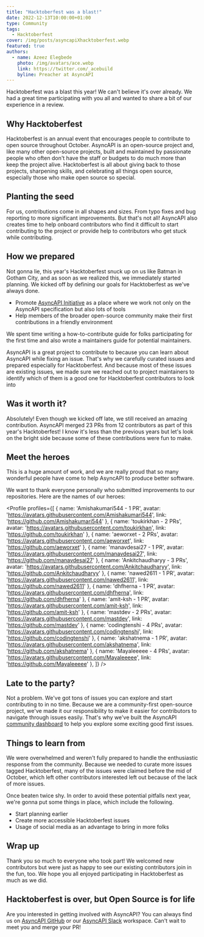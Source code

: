 ```yaml
---
title: "Hacktoberfest was a blast!"
date: 2022-12-13T10:00:00+01:00
type: Community
tags:
  - Hacktoberfest
cover: /img/posts/asyncapiXhacktoberfest.webp
featured: true
authors:
  - name: Azeez Elegbede
    photo: /img/avatars/ace.webp
    link: https://twitter.com/_acebuild
    byline: Preacher at AsyncAPI
---
```


Hacktoberfest was a blast this year! We can't believe it's over already. We had a great time participating with you all and wanted to share a bit of our experience in a review.

## Why Hacktoberfest

Hacktoberfest is an annual event that encourages people to contribute to open source throughout October. AsyncAPI is an open-source project and, like many other open-source projects, built and maintained by passionate people who often don't have the staff or budgets to do much more than keep the project alive. Hacktoberfest is all about giving back to those projects, sharpening skills, and celebrating all things open source, especially those who make open source so special.

## Planting the seed

For us, contributions come in all shapes and sizes. From typo fixes and bug reporting to more significant improvements. But that's not all! AsyncAPI also creates time to help onboard contributors who find it difficult to start contributing to the project or provide help to contributors who get stuck while contributing. 

## How we prepared

Not gonna lie, this year's Hacktoberfest snuck up on us like Batman in Gotham City, and as soon as we realized this, we immediately started planning. We kicked off by defining our goals for Hacktoberfest as we've always done. 

- Promote [AsyncAPI Initiative](https://www.asyncapi.com/) as a place where we work not only on the AsyncAPI specification but also lots of tools
- Help members of the broader open-source community make their first contributions in a friendly environment

We spent time writing a how-to-contribute guide for folks participating for the first time and also wrote a maintainers guide for potential maintainers.

AsyncAPI is a great project to contribute to because you can learn about AsyncAPI while fixing an issue. That's why we carefully curated issues and prepared especially for Hacktoberfest. And because most of these issues are existing issues, we made sure we reached out to project maintainers to identify which of them is a good one for Hacktoberfest contributors to look into

## Was it worth it?

Absolutely! Even though we kicked off late, we still received an amazing contribution. AsyncAPI merged 23 PRs from 12 contributors as part of this year's Hacktoberfest! I know it's less than the previous years but let's look on the bright side because some of these contributions were fun to make.

## Meet the heroes

This is a huge amount of work, and we are really proud that so many wonderful people have come to help AsyncAPI to produce better software.

We want to thank everyone personally who submitted improvements to our repositories. Here are the names of our heroes:

<Profile profiles={[
  {
    name: 'Amishakumari544 -  1 PR',
    avatar: 'https://avatars.githubusercontent.com/Amishakumari544',
    link: 'https://github.com/Amishakumari544'
  },
  {
    name: 'toukirkhan -  2 PRs',
    avatar: 'https://avatars.githubusercontent.com/toukirkhan',
    link: 'https://github.com/toukirkhan'
  },
  {
    name: 'aeworxet - 2 PRs',
    avatar: 'https://avatars.githubusercontent.com/aeworxet',
    link: 'https://github.com/aeworxet'
  },
  {
    name: 'manavdesai27 - 1 PR',
    avatar: 'https://avatars.githubusercontent.com/manavdesai27',
    link: 'https://github.com/manavdesai27'
  },
  {
    name: 'Ankitchaudharyy -  3 PRs',
    avatar: 'https://avatars.githubusercontent.com/Ankitchaudharyy',
    link: 'https://github.com/Ankitchaudharyy'
  },
  {
    name: 'nawed2611 -  1 PR',
    avatar: 'https://avatars.githubusercontent.com/nawed2611',
    link: 'https://github.com/nawed2611'
  },
  {
    name: 'dhfherna - 1 PR',
    avatar: 'https://avatars.githubusercontent.com/dhfherna',
    link: 'https://github.com/dhfherna'
  },
  {
    name: 'amit-ksh - 1 PR',
    avatar: 'https://avatars.githubusercontent.com/amit-ksh',
    link: 'https://github.com/amit-ksh'
  }, 
  {
    name: 'mastdev -  2 PRs',
    avatar: 'https://avatars.githubusercontent.com/mastdev',
    link: 'https://github.com/mastdev'
  }, 
  {
    name: 'codingtenshi -  4 PRs',
    avatar: 'https://avatars.githubusercontent.com/codingtenshi',
    link: 'https://github.com/codingtenshi'
  },
  {
    name: 'akshatnema - 1 PR',
    avatar: 'https://avatars.githubusercontent.com/akshatnema',
    link: 'https://github.com/akshatnema'
  }, 
  {
    name: 'Mayaleeeee - 4 PRs',
    avatar: 'https://avatars.githubusercontent.com/Mayaleeeee',
    link: 'https://github.com/Mayaleeeee'
  }, 
]} />

## Late to the party?

Not a problem. We've got tons of issues you can explore and start contributing to in no time. Because we are a community-first open-source project, we've made it our responsibility to make it easier for contributors to navigate through issues easily. That's why we've built the AsyncAPI [community dashboard](https://www.asyncapi.com/community/dashboard) to help you explore some exciting good first issues.

## Things to learn from

We were overwhelmed and weren't fully prepared to handle the enthusiastic response from the community. Because we needed to curate more issues tagged Hacktoberfest, many of the issues were claimed before the mid of October, which left other contributors interested left out because of the lack of more issues.

Once beaten twice shy. In order to avoid these potential pitfalls next year, we're gonna put some things in place, which include the following.

- Start planning earlier
- Create more accessible Hacktoberfest issues
- Usage of social media as an advantage to bring in more folks

## Wrap up

Thank you so much to everyone who took part! We welcomed new contributors but were just as happy to see our existing contributors join in the fun, too. We hope you all enjoyed participating in Hacktoberfest as much as we did.

## Hacktoberfest is over, but Open Source is for life

Are you interested in getting involved with AsyncAPI? You can always find us on [AsyncAPI GitHub](https://github.com/asyncapi) or our [AsyncAPI Slack](https://asyncapi.com/slack-invite) workspace. Can't wait to meet you and merge your PR!
